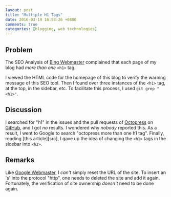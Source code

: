 ```yaml
---
layout: post
title: "Multiple H1 Tags"
date: 2016-03-19 16:58:26 +0800
comments: true
categories: [blogging, web technologies]
---
```


Problem
---

The SEO Analysis of [Bing Webmaster][bingwebmaster] complained that
each page of my blog had *more than one* `<h1>` tag.

I viewed the HTML code for the homepage of this blog to verify the
warning message of this SEO tool.  Then I found over three instances
of the `<h1>` tag, at the top, in the sidebar, etc.  To facilitate
this process, I used `git grep "<h1>"`.

Discussion
---

I searched for "h1" in the issues and the pull requests of [Octopress]
on [GitHub], and I got *no* results.  I wondered why *nobody* reported
this.  As a result, I went to Google to search "octopress more than
one h1 tag".  Finally, reading [this article][src], I gave up the idea
of changing the `<h1>` tags in the sidebar into `<h2>`.

Remarks
---

Like [Google Webmaster][goowebmaster], I *can't* simply reset the URL
of the site.  To insert an 's' into the protocol "http", one needs to
deleted the site and add it again.  Fortunately, the verification of
site ownership *doesn't* need to be done again.

[bingwebmaster]: https://www.bing.com/webmaster
[Octopress]: http://octopress.org
[GitHub]: https://github.com/imathis/octopress
[goowebmaster]: https://www.google.com/webmaster
